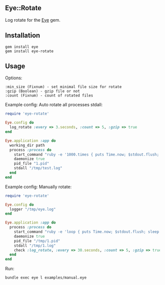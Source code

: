Eye::Rotate
---------

Log rotate for the [Eye](http://github.com/kostya/eye) gem.

## Installation

    gem install eye
    gem install eye-rotate

## Usage

Options:

    :min_size (Fixnum) - set minimal file size for rotate
    :gzip (Boolean) - gzip file or not
    :count (Fixnum) - count of rotated files

Example config: Auto rotate all processes stdall:

```ruby
require 'eye-rotate'

Eye.config do
  log_rotate :every => 3.seconds, :count => 5, :gzip => true
end

Eye.application :app do
  working_dir path
  process :process do
    start_command "ruby -e '1000.times { puts Time.now; $stdout.flush; sleep 0.1 } '"
    daemonize true
    pid_file "1.pid"
    stdall "/tmp/test.log"
  end
end
```

Example config: Manually rotate:

```ruby
require 'eye-rotate'

Eye.config do
  logger "/tmp/eye.log"
end

Eye.application :app do
  process :process do
    start_command "ruby -e 'loop { puts Time.now; $stdout.flush; sleep 0.1 } '"
    daemonize true
    pid_file "/tmp/1.pid"
    stdall "/tmp/1.log"
    check :log_rotate, :every => 30.seconds, :count => 5, :gzip => true
  end
end
```

Run:

    bundle exec eye l examples/manual.eye

